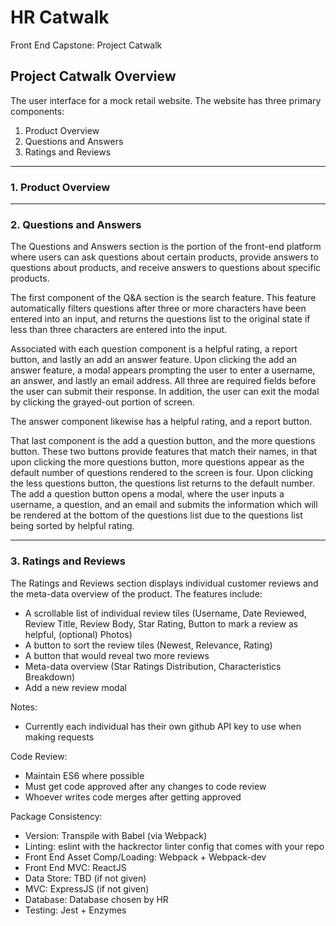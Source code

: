 # HR Catwalk
Front End Capstone: Project Catwalk

## Project Catwalk Overview
The user interface for a mock retail website. The website has three primary components: 
1. Product Overview 
2. Questions and Answers 
3. Ratings and Reviews 

---
### 1. Product Overview

---
### 2. Questions and Answers
The Questions and Answers section is the portion of the front-end platform where users can ask questions about certain products, provide answers to questions about products, and receive answers to questions about specific products. 

The first component of the Q&A section is the search feature. This feature automatically filters questions after three or more characters have been entered into an input, and returns the questions list to the original state if less than three characters are entered into the input. 

Associated with each question component is a helpful rating, a report button, and lastly an add an answer feature. Upon clicking the add an answer feature, a modal appears prompting the user to enter a username, an answer, and lastly an email address. All three are required fields before the user can submit their response. In addition, the user can exit the modal by clicking the grayed-out portion of screen.

The answer component likewise has a helpful rating, and a report button.

That last component is the add a question button, and the more questions button. These two buttons provide features that match their names, in that upon clicking the more questions button, more questions appear as the default number of questions rendered to the screen is four. Upon clicking the less questions button, the questions list returns to the default number. The add a question button opens a modal, where the user inputs a username, a question, and an email and submits the information which will be rendered at the bottom of the questions list due to the questions list being sorted by helpful rating.

---
### 3. Ratings and Reviews
The Ratings and Reviews section displays individual customer reviews and the meta-data overview of the product. The features include: 
- A scrollable list of individual review tiles (Username, Date Reviewed, Review Title, Review Body, Star Rating, Button to mark a review as helpful, (optional) Photos)
- A button to sort the review tiles (Newest, Relevance, Rating)
- A button that would reveal two more reviews
- Meta-data overview (Star Ratings Distribution, Characteristics Breakdown)
- Add a new review modal 


Notes:
- Currently each individual has their own github API key to use when making requests

Code Review:
- Maintain ES6 where possible
- Must get code approved after any changes to code review
- Whoever writes code merges after getting approved

Package Consistency:
- Version: Transpile with Babel (via Webpack)
- Linting: eslint with the hackrector linter config that comes with your repo
- Front End Asset Comp/Loading: Webpack + Webpack-dev
- Front End MVC: ReactJS
- Data Store: TBD (if not given)
- MVC: ExpressJS (if not given)
- Database: Database chosen by HR
- Testing: Jest + Enzymes




